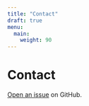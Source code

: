 ```yaml
---
title: "Contact"
draft: true
menu:
  main:
    weight: 90
---
```


# Contact

[Open an issue](https://github.com/mkhosla11/mail-bites-landing-page/issues/new) on GitHub.

